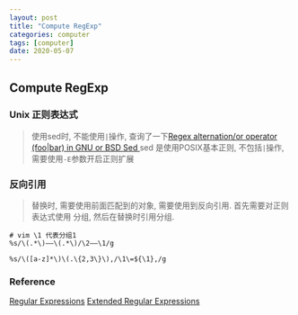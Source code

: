 ```yaml
---
layout: post
title: "Compute RegExp"
categories: computer
tags: [computer]
date: 2020-05-07
---
```


## Compute RegExp

### Unix 正则表达式

> 使用sed时, 不能使用`|`操作, 查询了一下[Regex alternation/or operator (foo|bar) in GNU or BSD Sed
](https://unix.stackexchange.com/questions/145402/regex-alternation-or-operator-foobar-in-gnu-or-bsd-sed)
> sed 是使用POSIX基本正则, 不包括`|`操作, 需要使用`-E`参数开启正则扩展


### 反向引用

> 替换时, 需要使用前面匹配到的对象, 需要使用到反向引用. 首先需要对正则表达式使用
> 分组, 然后在替换时引用分组.
>

    # vim \1 代表分组1
    %s/\(.*\)——\(.*\)/\2——\1/g

    %s/\([a-z]*\)\(.\{2,3\}\),/\1\=${\1},/g

### Reference
[Regular Expressions](https://pubs.opengroup.org/onlinepubs/9699919799/basedefs/V1_chap09.html#tag_09_03)
[Extended Regular Expressions](http://pubs.opengroup.org/onlinepubs/9699919799/basedefs/V1_chap09.html#tag_09_04_03)
